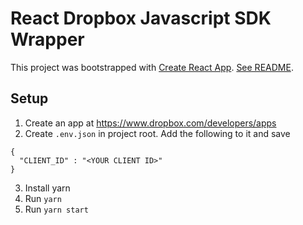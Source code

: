 # React Dropbox Javascript SDK Wrapper

This project was bootstrapped with [Create React App](https://github.com/facebookincubator/create-react-app).
[See README](https://github.com/facebookincubator/create-react-app/blob/master/packages/react-scripts/template/README.md).

## Setup

1. Create an app at https://www.dropbox.com/developers/apps
2. Create `.env.json` in project root. Add the following to it and save
  ```shell
  {
    "CLIENT_ID" : "<YOUR CLIENT ID>"
  }
  ```
3. Install yarn
4. Run `yarn`
5. Run `yarn start`